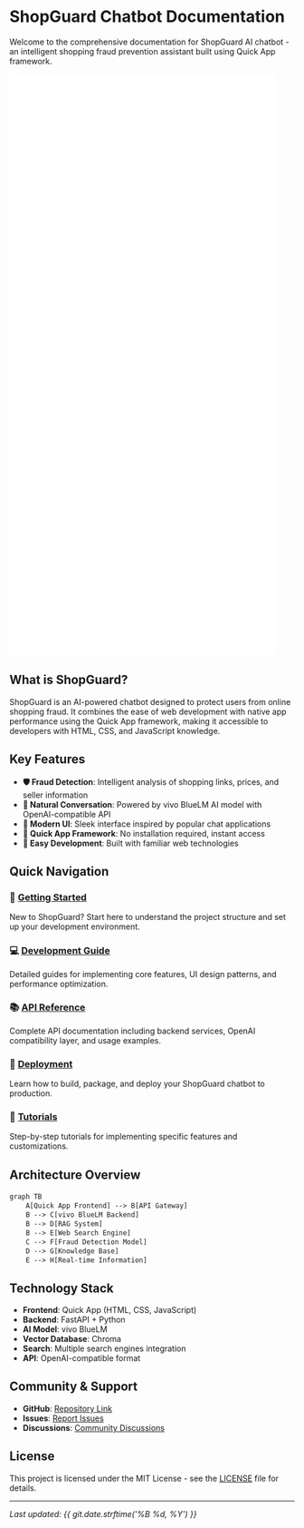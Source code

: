 # ShopGuard Chatbot Documentation

Welcome to the comprehensive documentation for ShopGuard AI chatbot - an intelligent shopping fraud prevention assistant built using Quick App framework.

![ShopGuard Logo](assets/full-design.png)

## What is ShopGuard?

ShopGuard is an AI-powered chatbot designed to protect users from online shopping fraud. It combines the ease of web development with native app performance using the Quick App framework, making it accessible to developers with HTML, CSS, and JavaScript knowledge.

## Key Features

- **🛡️ Fraud Detection**: Intelligent analysis of shopping links, prices, and seller information
- **💬 Natural Conversation**: Powered by vivo BlueLM AI model with OpenAI-compatible API
- **📱 Modern UI**: Sleek interface inspired by popular chat applications
- **🚀 Quick App Framework**: No installation required, instant access
- **🔧 Easy Development**: Built with familiar web technologies

## Quick Navigation

### 🚀 [Getting Started](getting-started/overview.md)
New to ShopGuard? Start here to understand the project structure and set up your development environment.

### 💻 [Development Guide](development/architecture.md)
Detailed guides for implementing core features, UI design patterns, and performance optimization.

### 📚 [API Reference](api/overview.md)
Complete API documentation including backend services, OpenAI compatibility layer, and usage examples.

### 🚢 [Deployment](deployment/build.md)
Learn how to build, package, and deploy your ShopGuard chatbot to production.

### 📖 [Tutorials](tutorials/basic-chat.md)
Step-by-step tutorials for implementing specific features and customizations.

## Architecture Overview

```mermaid
graph TB
    A[Quick App Frontend] --> B[API Gateway]
    B --> C[vivo BlueLM Backend]
    B --> D[RAG System]
    B --> E[Web Search Engine]
    C --> F[Fraud Detection Model]
    D --> G[Knowledge Base]
    E --> H[Real-time Information]
```

## Technology Stack

- **Frontend**: Quick App (HTML, CSS, JavaScript)
- **Backend**: FastAPI + Python
- **AI Model**: vivo BlueLM
- **Vector Database**: Chroma
- **Search**: Multiple search engines integration
- **API**: OpenAI-compatible format

## Community & Support

- **GitHub**: [Repository Link](https://github.com/your-username/shopguard-chatbot)
- **Issues**: [Report Issues](https://github.com/your-username/shopguard-chatbot/issues)
- **Discussions**: [Community Discussions](https://github.com/your-username/shopguard-chatbot/discussions)

## License

This project is licensed under the MIT License - see the [LICENSE](https://github.com/your-username/shopguard-chatbot/blob/main/LICENSE) file for details.

---

*Last updated: {{ git.date.strftime('%B %d, %Y') }}*
